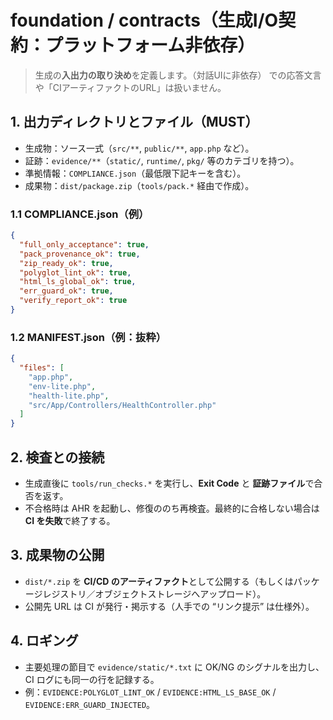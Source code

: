 # foundation / contracts（生成I/O契約：プラットフォーム非依存）

> 生成の**入出力の取り決め**を定義します。（対話UIに非依存） での応答文言や「CIアーティファクトのURL」は扱いません。

## 1. 出力ディレクトリとファイル（MUST）
- 生成物：ソース一式（`src/**`, `public/**`, `app.php` など）。
- 証跡：`evidence/**`（`static/`, `runtime/`, `pkg/` 等のカテゴリを持つ）。
- 準拠情報：`COMPLIANCE.json`（最低限下記キーを含む）。
- 成果物：`dist/package.zip`（`tools/pack.*` 経由で作成）。

### 1.1 COMPLIANCE.json（例）
```json
{
  "full_only_acceptance": true,
  "pack_provenance_ok": true,
  "zip_ready_ok": true,
  "polyglot_lint_ok": true,
  "html_ls_global_ok": true,
  "err_guard_ok": true,
  "verify_report_ok": true
}
```

### 1.2 MANIFEST.json（例：抜粋）
```json
{
  "files": [
    "app.php",
    "env-lite.php",
    "health-lite.php",
    "src/App/Controllers/HealthController.php"
  ]
}
```

## 2. 検査との接続
- 生成直後に `tools/run_checks.*` を実行し、**Exit Code** と **証跡ファイル**で合否を返す。
- 不合格時は AHR を起動し、修復ののち再検査。最終的に合格しない場合は **CI を失敗**で終了する。

## 3. 成果物の公開
- `dist/*.zip` を **CI/CD のアーティファクト**として公開する（もしくはパッケージレジストリ／オブジェクトストレージへアップロード）。
- 公開先 URL は CI が発行・掲示する（人手での “リンク提示” は仕様外）。

## 4. ロギング
- 主要処理の節目で `evidence/static/*.txt` に OK/NG のシグナルを出力し、CI ログにも同一の行を記録する。
- 例：`EVIDENCE:POLYGLOT_LINT_OK` / `EVIDENCE:HTML_LS_BASE_OK` / `EVIDENCE:ERR_GUARD_INJECTED`。
